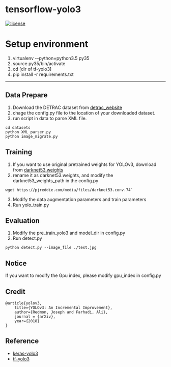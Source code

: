 # tensorflow-yolo3

[![license](https://img.shields.io/github/license/mashape/apistatus.svg)](LICENSE)

# Setup environment

1. virtualenv --python=python3.5 py35
2. source py35/bin/activate
3. cd [dir of tf-yolo3]
4. pip install -r requirements.txt


---
## Data Prepare
1. Download the DETRAC dataset from [detrac_website](http://detrac-db.rit.albany.edu/download)  
2. chage the config.py file to the location of your downloaded dataset.  
3. run script in data to parse XML file.
```
cd datasets
python XML_parser.py
python image_migrate.py  
```  

## Training

1. If you want to use original pretrained weights for YOLOv3, download from [darknet53 weights](https://pjreddie.com/media/files/darknet53.conv.74)   
2. rename it as darknet53.weights, and modify the darknet53_weights_path in the config.py 

```
wget https://pjreddie.com/media/files/darknet53.conv.74`  
```  
3. Modify the data augmentation parameters and train parameters  
4. Run yolo_train.py  

## Evaluation
1. Modify the pre_train_yolo3 and model_dir in config.py  
2. Run detect.py  

```
python detect.py --image_file ./test.jpg
```

## Notice

If you want to modify the Gpu index, please modify gpu_index in config.py

## Credit
```
@article{yolov3,
	title={YOLOv3: An Incremental Improvement},
	author={Redmon, Joseph and Farhadi, Ali},
	journal = {arXiv},
	year={2018}
}
```

## Reference
* [keras-yolo3](https://github.com/qqwweee/keras-yolo3)
* [tf-yolo3](https://github.com/aloyschen/tensorflow-yolo3)

